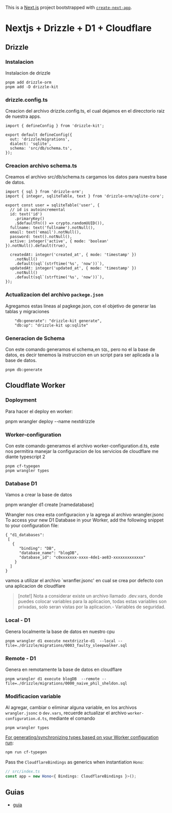 This is a [Next.js](https://nextjs.org) project bootstrapped with [`create-next-app`](https://nextjs.org/docs/app/api-reference/cli/create-next-app).

# Nextjs + Drizzle + D1 + Cloudflare

## Drizzle

### Instalacion

Instalacion de drizzle

```
pnpm add drizzle-orm
pnpm add -D drizzle-kit
```

### drizzle.config.ts

Creacion del archivo drizzle.config.ts, el cual dejamos en el direcctorio raiz de nuestra apps.

```
import { defineConfig } from 'drizzle-kit';

export default defineConfig({
  out: 'drizzle/migrations',
  dialect: 'sqlite',
  schema: 'src/db/schema.ts',
});
```

### Creacion archivo schema.ts

Creamos el archivo src/db/schema.ts cargamos los datos para nuestra base de datos.

```
import { sql } from 'drizzle-orm';
import { integer, sqliteTable, text } from 'drizzle-orm/sqlite-core';

export const user = sqliteTable('user', {
  // id is autoincremental
  id: text('id')
    .primaryKey()
    .$defaultFn(() => crypto.randomUUID()),
  fullname: text('fullname').notNull(),
  email: text('email').notNull(),
  password: text().notNull(),
  active: integer('active', { mode: 'boolean' }).notNull().default(true),

  createdAt: integer('created_at', { mode: 'timestamp' })
    .notNull()
    .default(sql`(strftime('%s', 'now'))`),
  updatedAt: integer('updated_at', { mode: 'timestamp' })
    .notNull()
    .default(sql`(strftime('%s', 'now'))`),
});
```

### Actualizacion del archivo `packege.json`

Agregamos estas lineas al pagkege.json, con el objetivo de generar las tablas y migraciones

```
    "db:generate": "drizzle-kit generate",
    "db:up": "drizzle-kit up:sqlite"
```

### Generacion de Schema

Con este comando generamos el schema,en `SQL`, pero no el la base de datos, es decir tenemos la instruccion en un script para ser aplicada a la base de datos.

```
pnpm db:generate
```

## Cloudflate Worker

### Doployment

Para hacer el deploy en worker:

pnpm wrangler deploy --name nextdrizzle

### Worker-configuration

Con este comando generamos el archivo worker-configuration.d.ts, este nos permitira manejar la configuracion de los servicios de cloudflare me diante typescript 2

```
pnpm cf-typegen
pnpm wrangler types
```

### Database D1

Vamos a crear la base de datos

pnpm wrangler d1 create [namedatabase]

Wrangler nos crea esta configuracion y la agrega al archivo wrangler.jsonc To access your new D1 Database in your Worker, add the following snippet to your configuration file:

```
{ "d1_databases":
 [
   {
      "binding": "DB",
      "database_name": "blogDB",
      "database_id": "c0xxxxxxx-xxxx-4de1-ae83-xxxxxxxxxxxxx"
    }
  ]
}
```

vamos a utilizar el archivo `wranfler.jsonc' en cual se crea por defecto con una aplicacion de cloudflare

> [note!] Nota a considerar existe un archivo llamado .dev.vars, donde puedes colocar variables para la aplicacion, todas estas variables son privadas, solo seran vistas por la aplicacion.- Variables de seguridad.

### Local - D1

Genera localmente la base de datos en nuestro cpu

```
pnpm wrangler d1 execute nextdrizzle-d1  --local --file=./drizzle/migrations/0003_faulty_sleepwalker.sql
```

### Remote - D1

Genera en remotamente la base de datos en cloudflare

```
pnpm wrangler d1 execute blogDB  --remote --file=./drizzle/migrations/0000_naive_phil_sheldon.sql
```

### Modificacion variable

Al agregar, cambiar o eliminar alguna variable, en los archivos `wrangler.jsonc` o `dev.vars`, recuerde actualizar el archivo `worker-configuration.d.ts`, mediante el comando

```
pnpm wrangler types
```

[For generating/synchronizing types based on your Worker configuration run](https://developers.cloudflare.com/workers/wrangler/commands/#types):

```txt
npm run cf-typegen
```

Pass the `CloudflareBindings` as generics when instantiation `Hono`:

```ts
// src/index.ts
const app = new Hono<{ Bindings: CloudflareBindings }>();
```

## Guias

- [guia](https://app.studyraid.com/en/read/11303/352724/authentication-middleware-setup)
